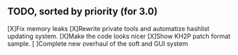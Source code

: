 TODO, sorted by priority (for 3.0)
------
[X]Fix memory leaks
[X]Rewrite private tools and automatize hashlist updating system.
[X]Make the code looks nicer
[X]Show KH2P patch format sample.
[ ]Complete new overhaul of the soft and GUI system
